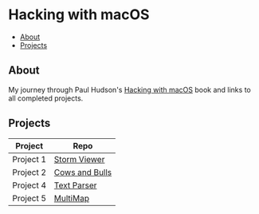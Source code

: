 # Hacking with macOS

- [About](#about)
- [Projects](#projects)

## About

My journey through Paul Hudson's [Hacking with macOS][hacking-with-macos] book and links to all completed projects.

[hacking-with-macos]: https://www.hackingwithswift.com/store/hacking-with-macos

## Projects

| Project                     | Repo                                             |
|-----------------------------|--------------------------------------------------|
| Project 1                   | [Storm Viewer][project-1]                        |
| Project 2                   | [Cows and Bulls][project-2]                      |
| Project 4                   | [Text Parser][project-4]                         |
| Project 5                   | [MultiMap][project-5]                            |



[project-1]: https://github.com/neurothrone/storm-viewer
[project-2]: https://github.com/neurothrone/cows-and-bulls
[project-4]: https://github.com/neurothrone/text-parser
[project-5]: https://github.com/neurothrone/multi-map

